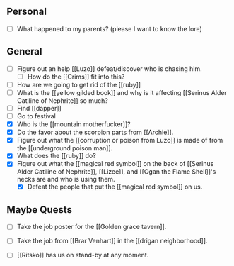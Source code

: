 ## Personal
- [ ] What happened to my parents? (please I want to know the lore)

## General
- [ ] Figure out an help [[Luzo]] defeat/discover who is chasing him.
	- [ ] How do the [[Crims]] fit into this?
- [ ] How are we going to get rid of the [[ruby]]
- [ ] What is the [[yellow gilded book]] and why is it affecting [[Serinus Alder Catiline of Nephrite]] so much?
- [ ] Find [[dapper]]
- [ ] Go to festival
- [x] Who is the [[mountain motherfucker]]?
- [x] Do the favor about the scorpion parts from [[Archie]].
- [x] Figure out what the [[corruption or poison from Luzo]] is made of from the [[underground poison man]]. 
- [x] What does the [[ruby]] do?
- [x] Figure out what the [[magical red symbol]] on the back of [[Serinus Alder Catiline of Nephrite]], [[Lizee]], and [[Ogan the Flame Shell]]'s necks are and who is using them.
	- [x] Defeat the people that put the [[magical red symbol]] on us.

## Maybe Quests
- [ ] Take the job poster for the [[Golden grace tavern]].
- [ ] Take the job from [[Brar Venhart]] in the [[drigan neighborhood]].
- [ ] [[Ritsko]] has us on stand-by at any moment.

